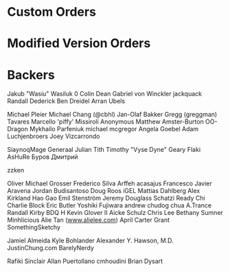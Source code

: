 Custom Orders
=============


Modified Version Orders
=======================


Backers
=======
Jakub "Wasiu" Wasiluk
0
Colin Dean
Gabriel von Winckler
jackquack
Randall Dederick
Ben Dreidel
Arran Ubels

Michael Pleier
Michael Chang (@cbhl)
Jan-Olaf Bakker
Gregg (greggman) Tavares
Marcello 'piffy' Missiroli
Anonymous
Matthew Amster-Burton
OO-Dragon
Mykhailo Parfeniuk
michael mcgregor
Angela Goebel
Adam Luchjenbroers
Joey Vizcarrondo

SiaynoqMage
Generaal
Julian Tith
Timothy "Vyse Dyne" Geary
Flaki
AsHuRe
Буров Дмитрий

zzken

Oliver
Michael Grosser
Frederico Silva
Arffeh
acasajus
Francesco
Javier Aravena
Jordan Budisantoso
Doug Roos
iGEL
Mattias Dahlberg
Alex Kirkland
Hao Gao
Emil Stenström
Jeremy Douglass
Schatzi
Ready Chi
Charlie Block
Eric Butler
Yoshiki Fujiwara
andrew chudog chua
A.Trance
Randall Kirby
BDQ
H Kevin Glover II
Aicke Schulz
Chris Lee
Bethany Sumner
Minhlicious
Alie Tan (www.alielee.com)
April Carter Grant
SomethingSketchy

Jamiel Almeida
Kyle Bohlander
Alexander Y. Hawson, M.D.
JustinChung.com
BarelyNerdy

Rafiki Sinclair
Allan Puertollano
cmhoudini
Brian Dysart

